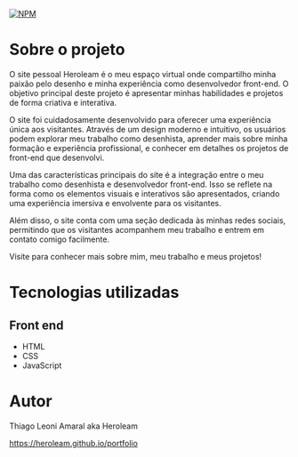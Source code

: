 [![NPM](https://img.shields.io/npm/l/react)](./LICENSE) 

# Sobre o projeto

O site pessoal Heroleam é o meu espaço virtual onde compartilho minha paixão pelo desenho e minha experiência como desenvolvedor front-end. O objetivo principal deste projeto é apresentar minhas habilidades e projetos de forma criativa e interativa.

O site foi cuidadosamente desenvolvido para oferecer uma experiência única aos visitantes. Através de um design moderno e intuitivo, os usuários podem explorar meu trabalho como desenhista, aprender mais sobre minha formação e experiência profissional, e conhecer em detalhes os projetos de front-end que desenvolvi.

Uma das características principais do site é a integração entre o meu trabalho como desenhista e desenvolvedor front-end. Isso se reflete na forma como os elementos visuais e interativos são apresentados, criando uma experiência imersiva e envolvente para os visitantes.

Além disso, o site conta com uma seção dedicada às minhas redes sociais, permitindo que os visitantes acompanhem meu trabalho e entrem em contato comigo facilmente.

Visite para conhecer mais sobre mim, meu trabalho e meus projetos!

# Tecnologias utilizadas
## Front end
- HTML
- CSS
- JavaScript

# Autor

Thiago Leoni Amaral aka Heroleam

https://heroleam.github.io/portfolio